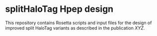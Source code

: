 # splitHaloTag Hpep design

This repository contains Rosetta scripts and input files for the design of improved split HaloTag variants as described in the publication *XYZ*.
